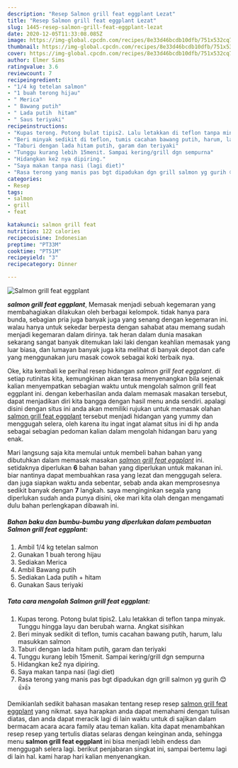 ```yaml
---
description: "Resep Salmon grill feat eggplant Lezat"
title: "Resep Salmon grill feat eggplant Lezat"
slug: 1445-resep-salmon-grill-feat-eggplant-lezat
date: 2020-12-05T11:33:08.085Z
image: https://img-global.cpcdn.com/recipes/8e33d46bcdb10dfb/751x532cq70/salmon-grill-feat-eggplant-foto-resep-utama.jpg
thumbnail: https://img-global.cpcdn.com/recipes/8e33d46bcdb10dfb/751x532cq70/salmon-grill-feat-eggplant-foto-resep-utama.jpg
cover: https://img-global.cpcdn.com/recipes/8e33d46bcdb10dfb/751x532cq70/salmon-grill-feat-eggplant-foto-resep-utama.jpg
author: Elmer Sims
ratingvalue: 3.6
reviewcount: 7
recipeingredient:
- "1/4 kg tetelan salmon"
- "1 buah terong hijau"
- " Merica"
- " Bawang putih"
- " Lada putih  hitam"
- " Saus teriyaki"
recipeinstructions:
- "Kupas terong. Potong bulat tipis2. Lalu letakkan di teflon tanpa minyak. Tunggu hingga layu dan berubah warna. Angkat sisihkan"
- "Beri minyak sedikit di teflon, tumis cacahan bawang putih, harum, lalu masukkan salmon"
- "Taburi dengan lada hitam putih, garam dan teriyaki"
- "Tunggu kurang lebih 15menit. Sampai kering/grill dgn sempurna"
- "Hidangkan ke2 nya dipiring."
- "Saya makan tanpa nasi (lagi diet)"
- "Rasa terong yang manis pas bgt dipadukan dgn grill salmon yg gurih 😊👍👍"
categories:
- Resep
tags:
- salmon
- grill
- feat

katakunci: salmon grill feat 
nutrition: 122 calories
recipecuisine: Indonesian
preptime: "PT33M"
cooktime: "PT51M"
recipeyield: "3"
recipecategory: Dinner

---
```



![Salmon grill feat eggplant](https://img-global.cpcdn.com/recipes/8e33d46bcdb10dfb/751x532cq70/salmon-grill-feat-eggplant-foto-resep-utama.jpg)

<b><i>salmon grill feat eggplant</i></b>, Memasak menjadi sebuah kegemaran yang membahagiakan dilakukan oleh berbagai kelompok. tidak hanya para bunda, sebagian pria juga banyak juga yang senang dengan kegemaran ini. walau hanya untuk sekedar berpesta dengan sahabat atau memang sudah menjadi kegemaran dalam dirinya. tak heran dalam dunia masakan sekarang sangat banyak ditemukan laki laki dengan keahlian memasak yang luar biasa, dan lumayan banyak juga kita melihat di banyak depot dan cafe yang menggunakan juru masak cowok sebagai koki terbaik nya.

Oke, kita kembali ke perihal resep hidangan <i>salmon grill feat eggplant</i>. di setiap rutinitas kita, kemungkinan akan terasa menyenangkan bila sejenak kalian menyempatkan sebagian waktu untuk mengolah salmon grill feat eggplant ini. dengan keberhasilan anda dalam memasak masakan tersebut, dapat menjadikan diri kita bangga dengan hasil menu anda sendiri. apalagi disini dengan situs ini anda akan memiliki rujukan untuk memasak olahan <u>salmon grill feat eggplant</u> tersebut menjadi hidangan yang yummy dan menggugah selera, oleh karena itu ingat ingat alamat situs ini di hp anda sebagai sebagian pedoman kalian dalam mengolah hidangan baru yang enak.




Mari langsung saja kita memulai untuk membeli bahan bahan yang dibutuhkan dalam memasak masakan <u><i>salmon grill feat eggplant</i></u> ini. setidaknya diperlukan <b>6</b> bahan bahan yang diperlukan untuk makanan ini. biar nantinya dapat membuahkan rasa yang lezat dan menggugah selera. dan juga siapkan waktu anda sebentar, sebab anda akan memprosesnya sedikit banyak dengan <b>7</b> langkah. saya menginginkan segala yang diperlukan sudah anda punya disini, oke mari kita olah dengan mengamati dulu bahan perlengkapan dibawah ini.

<!--inarticleads1-->

##### Bahan baku dan bumbu-bumbu yang diperlukan dalam pembuatan Salmon grill feat eggplant:

1. Ambil 1/4 kg tetelan salmon
1. Gunakan 1 buah terong hijau
1. Sediakan  Merica
1. Ambil  Bawang putih
1. Sediakan  Lada putih + hitam
1. Gunakan  Saus teriyaki




<!--inarticleads2-->

##### Tata cara mengolah Salmon grill feat eggplant:

1. Kupas terong. Potong bulat tipis2. Lalu letakkan di teflon tanpa minyak. Tunggu hingga layu dan berubah warna. Angkat sisihkan
1. Beri minyak sedikit di teflon, tumis cacahan bawang putih, harum, lalu masukkan salmon
1. Taburi dengan lada hitam putih, garam dan teriyaki
1. Tunggu kurang lebih 15menit. Sampai kering/grill dgn sempurna
1. Hidangkan ke2 nya dipiring.
1. Saya makan tanpa nasi (lagi diet)
1. Rasa terong yang manis pas bgt dipadukan dgn grill salmon yg gurih 😊👍👍




Demikianlah sedikit bahasan masakan tentang resep resep <u>salmon grill feat eggplant</u> yang nikmat. saya harapkan anda dapat memahami dengan tulisan diatas, dan anda dapat meracik lagi di lain waktu untuk di sajikan dalam bermacam acara acara family atau teman kalian. kita dapat menambahkan resep resep yang tertulis diatas selaras dengan keinginan anda, sehingga menu <b>salmon grill feat eggplant</b> ini bisa menjadi lebih endess dan menggugah selera lagi. berikut penjabaran singkat ini, sampai bertemu lagi di lain hal. kami harap hari kalian menyenangkan.

